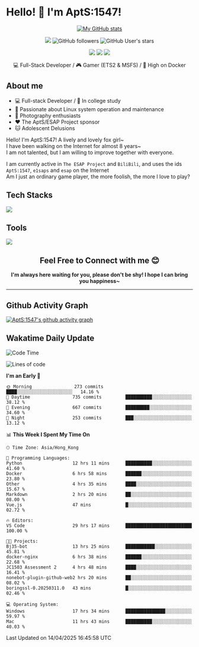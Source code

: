 # Hello! 👋 I'm AptS:1547! 

<div align="center">

 [![My GitHub stats](https://github-readme-stats.vercel.app/api?username=AptS-1547&show_icons=true&theme=transparent)](https://github.com/AptS-1547)

 ![](https://komarev.com/ghpvc/?username=AptS-1547&color=blue&style=flat-square)
 ![GitHub followers](https://img.shields.io/github/followers/AptS-1547?style=flat-square)
 ![GitHub User's stars](https://img.shields.io/github/stars/AptS-1547?style=flat-square)
 
 [![](https://img.shields.io/badge/website-4493f8?style=for-the-badge&logo=About.me&logoColor=white)](https://esaps.net/)
 [![](https://img.shields.io/badge/RSS-4493f8?style=for-the-badge&logo=rss&logoColor=white)](https://esaps.net/feed/)
 [![](https://img.shields.io/badge/Email-4493f8?style=for-the-badge&logo=gmail&logoColor=white)](mailto:apts-1547@esaps.net)

 💻 Full-Stack Developer / 🎮 Gamer (ETS2 & MSFS) / 🐋 High on Docker

</div>

## About me

- 💻 Full-stack Developer / 🏫 In college study
- 📶 Passionate about Linux system operation and maintenance
- 📸 Photography enthusiasts
- ❤ The AptS/ESAP Project sponsor
- 🐱 Adolescent Delusions

Hello! I'm AptS:1547! A lively and lovely fox girl~  
I have been walking on the Internet for almost 8 years~  
I am not talented, but I am willing to improve together with everyone.  

I am currently active in `The ESAP Project` and `BiliBili`, and uses the ids `AptS:1547`, `e1saps` and `esap` on the Internet  
Am I just an ordinary game player, the more foolish, the more I love to play?  

## Tech Stacks
<a href="https://skillicons.dev">
  <img src="https://skillicons.dev/icons?i=py,arduino,php,html,css,javascript,typescript,bash,java,kotlin,vue,go,nodejs,cpp,rust,tailwind" />
</a>
   
## Tools

<a href="https://skillicons.dev">
  <img src="https://skillicons.dev/icons?i=ae,pr,ps,au,blender,visualstudio,vscode,androidstudio,idea,anaconda,gradle,maven,npm,vite,yarn,cloudflare,docker,git,github,githubactions,jenkins,nginx,workers,wordpress,sentry,grafana,prometheus,postgres,mysql,mongodb,redis" />
</a>

## <div align="center"> Feel Free to Connect with me 😊 </div>

**<div align="center">I'm always here waiting for you, please don't be shy! I hope I can bring you happiness~</div>**

----------------------

## Github Activity Graph

[![AptS:1547's github activity graph](https://github-readme-activity-graph.vercel.app/graph?username=AptS-1547&theme=react-dark)](https://github.com/AptS-1547)

## Wakatime Daily Update

<!--START_SECTION:waka-->
![Code Time](http://img.shields.io/badge/Code%20Time-406%20hrs%2036%20mins-blue)

![Lines of code](https://img.shields.io/badge/From%20Hello%20World%20I%27ve%20Written-457.0%20thousand%20lines%20of%20code-blue)

**I'm an Early 🐤** 

```text
🌞 Morning                273 commits         ████░░░░░░░░░░░░░░░░░░░░░   14.16 % 
🌆 Daytime                735 commits         ██████████░░░░░░░░░░░░░░░   38.12 % 
🌃 Evening                667 commits         █████████░░░░░░░░░░░░░░░░   34.60 % 
🌙 Night                  253 commits         ███░░░░░░░░░░░░░░░░░░░░░░   13.12 % 
```


📊 **This Week I Spent My Time On** 

```text
🕑︎ Time Zone: Asia/Hong_Kong

💬 Programming Languages: 
Python                   12 hrs 11 mins      ██████████░░░░░░░░░░░░░░░   41.60 % 
Docker                   6 hrs 58 mins       ██████░░░░░░░░░░░░░░░░░░░   23.80 % 
Other                    4 hrs 35 mins       ████░░░░░░░░░░░░░░░░░░░░░   15.67 % 
Markdown                 2 hrs 20 mins       ██░░░░░░░░░░░░░░░░░░░░░░░   08.00 % 
Vue.js                   47 mins             █░░░░░░░░░░░░░░░░░░░░░░░░   02.72 % 

🔥 Editors: 
VS Code                  29 hrs 17 mins      █████████████████████████   100.00 % 

🐱‍💻 Projects: 
Bj35-bot                 13 hrs 25 mins      ███████████░░░░░░░░░░░░░░   45.81 % 
docker-nginx             6 hrs 38 mins       ██████░░░░░░░░░░░░░░░░░░░   22.68 % 
JC1503 Assessment 2      4 hrs 48 mins       ████░░░░░░░░░░░░░░░░░░░░░   16.41 % 
nonebot-plugin-github-web2 hrs 20 mins       ██░░░░░░░░░░░░░░░░░░░░░░░   08.02 % 
boringssl-0.20250311.0   43 mins             █░░░░░░░░░░░░░░░░░░░░░░░░   02.46 % 

💻 Operating System: 
Windows                  17 hrs 34 mins      ███████████████░░░░░░░░░░   59.97 % 
Mac                      11 hrs 43 mins      ██████████░░░░░░░░░░░░░░░   40.03 % 
```


 Last Updated on 14/04/2025 16:45:58 UTC
<!--END_SECTION:waka-->
